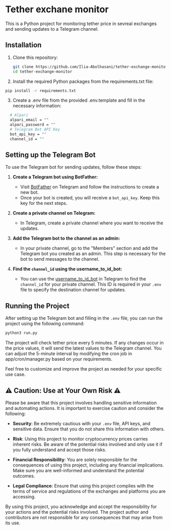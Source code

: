 # Tether exchane monitor

This is a Python project for monitoring tether price in sevreal exchanges and sending updates to a Telegram channel.

## Installation

1. Clone this repository:
   ```bash
   git clone https://github.com/Ilia-Abolhasani/tether-exchange-monitor.git
   cd tether-exchange-monitor
   ```

2. Install the required Python packages from the requirements.txt file:
  ```bash
  pip install -r requirements.txt
  ```

3. Create a .env file from the provided .env.template and fill in the necessary information:
  ```bash
    # Alpari
    alpari_email = ""
    alpari_password = ""
    # Telegram Bot API Key
    bot_api_key = ""
    channel_id = ""
  ```

## Setting up the Telegram Bot

To use the Telegram bot for sending updates, follow these steps:

1. **Create a Telegram bot using BotFather:**

   - Visit [BotFather](https://core.telegram.org/bots#botfather) on Telegram and follow the instructions to create a new bot.
   - Once your bot is created, you will receive a `bot_api_key`. Keep this key for the next steps.

2. **Create a private channel on Telegram:**

   - In Telegram, create a private channel where you want to receive the updates.

3. **Add the Telegram bot to the channel as an admin:**

   - In your private channel, go to the "Members" section and add the Telegram bot you created as an admin. This step is necessary for the bot to send messages to the channel.

4. **Find the `channel_id` using the username_to_id_bot:**

   - You can use the [username_to_id_bot](https://t.me/username_to_id_bot) in Telegram to find the `channel_id` for your private channel. This ID is required in your `.env` file to specify the destination channel for updates.
## Running the Project

After setting up the Telegram bot and filling in the `.env` file, you can run the project using the following command:

```bash
python3 run.py
```

The project will check tether price every 5 minutes. If any changes occur in the price values, it will send the latest values to the Telegram channel. You can adjust the 5-minute interval by modifying the cron job in app/cron/manager.py based on your requirements.

Feel free to customize and improve the project as needed for your specific use case.


## **⚠️ Caution: Use at Your Own Risk ⚠️**

Please be aware that this project involves handling sensitive information and automating actions. It is important to exercise caution and consider the following:

- **Security**: Be extremely cautious with your `.env` file, API keys, and sensitive data. Ensure that you do not share this information with others.

- **Risk**: Using this project to monitor cryptocurrency prices carries inherent risks. Be aware of the potential risks involved and only use it if you fully understand and accept those risks.

- **Financial Responsibility**: You are solely responsible for the consequences of using this project, including any financial implications. Make sure you are well-informed and understand the potential outcomes.

- **Legal Compliance**: Ensure that using this project complies with the terms of service and regulations of the exchanges and platforms you are accessing.

By using this project, you acknowledge and accept the responsibility for your actions and the potential risks involved. The project author and contributors are not responsible for any consequences that may arise from its use.